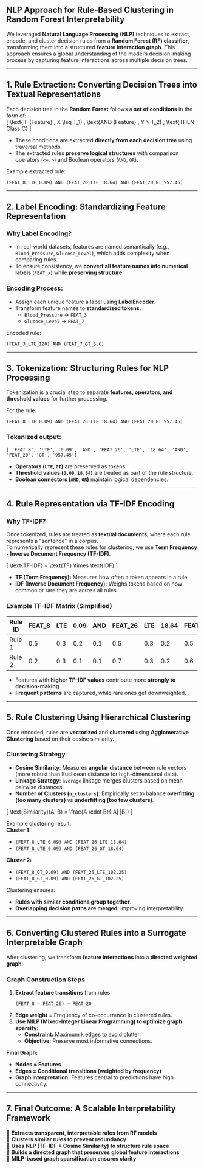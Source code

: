 ## **NLP Approach for Rule-Based Clustering in Random Forest Interpretability**  

We leveraged **Natural Language Processing (NLP)** techniques to extract, encode, and cluster decision rules from a **Random Forest (RF) classifier**, transforming them into a structured **feature interaction graph**. This approach ensures a global understanding of the model’s decision-making process by capturing feature interactions across multiple decision trees.

---

## **1. Rule Extraction: Converting Decision Trees into Textual Representations**  
Each decision tree in the **Random Forest** follows a **set of conditions** in the form of:  
\[
\text{IF (Feature} \, X \leq T_1) \, \text{AND (Feature} \, Y > T_2) \, \text{THEN Class C}
\]
- These conditions are extracted **directly from each decision tree** using traversal methods.
- The extracted rules **preserve logical structures** with comparison operators (`<=`, `>`) and Boolean operators (`AND`, `OR`).

Example extracted rule:  
```
(FEAT_8_LTE_0.09) AND (FEAT_26_LTE_18.64) AND (FEAT_20_GT_957.45)
```

---

## **2. Label Encoding: Standardizing Feature Representation**  
### **Why Label Encoding?**  
- In real-world datasets, features are named semantically (e.g., `Blood_Pressure`, `Glucose_Level`), which adds complexity when comparing rules.
- To ensure consistency, we **convert all feature names into numerical labels** (`FEAT_x`) while **preserving structure**.

### **Encoding Process:**  
- Assign each unique feature a label using **LabelEncoder**.
- Transform feature names to **standardized tokens**:  
  - `Blood_Pressure` → `FEAT_3`
  - `Glucose_Level` → `FEAT_7`

Encoded rule:  
```
(FEAT_3_LTE_120) AND (FEAT_7_GT_5.6)
```

---

## **3. Tokenization: Structuring Rules for NLP Processing**  
Tokenization is a crucial step to separate **features, operators, and threshold values** for further processing.  

For the rule:  
```
(FEAT_8_LTE_0.09) AND (FEAT_26_LTE_18.64) AND (FEAT_20_GT_957.45)
```
### **Tokenized output:**
```
[ 'FEAT_8', 'LTE', '0.09', 'AND', 'FEAT_26', 'LTE', '18.64', 'AND', 'FEAT_20', 'GT', '957.45']
```
- **Operators (`LTE`, `GT`)** are preserved as tokens.
- **Threshold values (`0.09`, `18.64`)** are treated as part of the rule structure.
- **Boolean connectors (`AND`, `OR`)** maintain logical dependencies.

---

## **4. Rule Representation via TF-IDF Encoding**  
### **Why TF-IDF?**
Once tokenized, rules are treated as **textual documents**, where each rule represents a "sentence" in a corpus.  
To numerically represent these rules for clustering, we use **Term Frequency - Inverse Document Frequency (TF-IDF)**.

\[
\text{TF-IDF} = \text{TF} \times \text{IDF}
\]

- **TF (Term Frequency):** Measures how often a token appears in a rule.
- **IDF (Inverse Document Frequency):** Weighs tokens based on how common or rare they are across all rules.

### **Example TF-IDF Matrix (Simplified)**  
| Rule ID | FEAT_8 | LTE | 0.09 | AND | FEAT_26 | LTE | 18.64 | FEAT_20 | GT | 957.45 |
|---------|--------|-----|------|-----|---------|-----|------|---------|----|--------|
| Rule 1  | 0.5    | 0.3 | 0.2  | 0.1 | 0.5     | 0.3 | 0.2  | 0.5     | 0.3 | 0.2    |
| Rule 2  | 0.2    | 0.3 | 0.1  | 0.1 | 0.7     | 0.3 | 0.2  | 0.6     | 0.3 | 0.1    |

- Features with **higher TF-IDF values** contribute more **strongly to decision-making**.
- **Frequent patterns** are captured, while rare ones get downweighted.

---

## **5. Rule Clustering Using Hierarchical Clustering**  
Once encoded, rules are **vectorized** and **clustered** using **Agglomerative Clustering** based on their cosine similarity.

### **Clustering Strategy**
- **Cosine Similarity**: Measures **angular distance** between rule vectors (more robust than Euclidean distance for high-dimensional data).
- **Linkage Strategy**: `average` linkage merges clusters based on mean pairwise distances.
- **Number of Clusters (`n_clusters`)**: Empirically set to balance **overfitting (too many clusters)** vs **underfitting (too few clusters)**.

\[
\text{Similarity}(A, B) = \frac{A \cdot B}{\|A\| \|B\|}
\]

Example clustering result:  
**Cluster 1:**
- `(FEAT_8_LTE_0.09) AND (FEAT_26_LTE_18.64)`
- `(FEAT_8_LTE_0.09) AND (FEAT_26_GT_18.64)`

**Cluster 2:**
- `(FEAT_8_GT_0.09) AND (FEAT_25_LTE_102.25)`
- `(FEAT_8_GT_0.09) AND (FEAT_25_GT_102.25)`

Clustering ensures:
- **Rules with similar conditions group together**.
- **Overlapping decision paths are merged**, improving interpretability.

---

## **6. Converting Clustered Rules into a Surrogate Interpretable Graph**  
After clustering, we transform **feature interactions** into a **directed weighted graph**:

### **Graph Construction Steps**
1. **Extract feature transitions** from rules:
   ```
   (FEAT_8 → FEAT_26) → FEAT_20
   ```
2. **Edge weight** = Frequency of co-occurrence in clustered rules.
3. **Use MILP (Mixed-Integer Linear Programming) to optimize graph sparsity**:
   - **Constraint:** Maximum `k` edges to avoid clutter.
   - **Objective:** Preserve most informative connections.

**Final Graph:**
- **Nodes = Features**
- **Edges = Conditional transitions (weighted by frequency)**
- **Graph interpretation:** Features central to predictions have high connectivity.

---

## **7. Final Outcome: A Scalable Interpretability Framework**  
🔹 **Extracts transparent, interpretable rules from RF models**  
🔹 **Clusters similar rules to prevent redundancy**  
🔹 **Uses NLP (TF-IDF + Cosine Similarity) to structure rule space**  
🔹 **Builds a directed graph that preserves global feature interactions**  
🔹 **MILP-based graph sparsification ensures clarity**  
